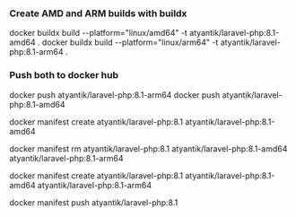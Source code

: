 ### Create AMD and ARM builds with buildx
docker buildx build --platform="linux/amd64" -t atyantik/laravel-php:8.1-amd64 .
docker buildx build --platform="linux/arm64" -t atyantik/laravel-php:8.1-arm64 .

### Push both to docker hub
docker push atyantik/laravel-php:8.1-arm64
docker push atyantik/laravel-php:8.1-amd64

docker manifest create atyantik/laravel-php:8.1 atyantik/laravel-php:8.1-amd64 

docker manifest rm atyantik/laravel-php:8.1 atyantik/laravel-php:8.1-amd64 atyantik/laravel-php:8.1-arm64

docker manifest create atyantik/laravel-php:8.1 atyantik/laravel-php:8.1-amd64 atyantik/laravel-php:8.1-arm64

docker manifest push atyantik/laravel-php:8.1

